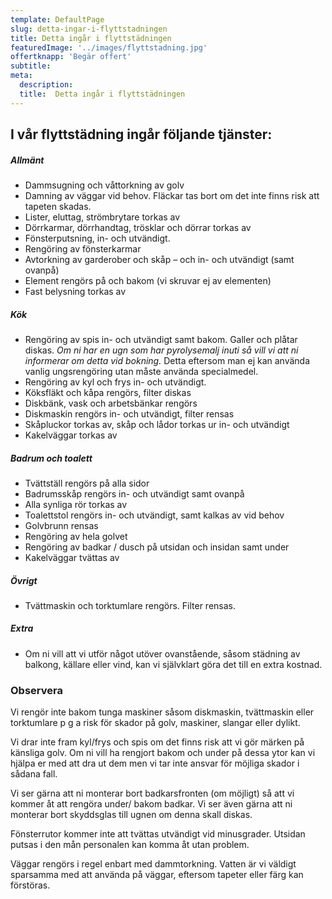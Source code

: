 ```yaml
---
template: DefaultPage
slug: detta-ingar-i-flyttstadningen
title: Detta ingår i flyttstädningen
featuredImage: '../images/flyttstadning.jpg'
offertknapp: 'Begär offert'
subtitle:
meta:
  description:  
  title:  Detta ingår i flyttstädningen
---
```


## I vår flyttstädning ingår följande tjänster:

##### Allmänt

- Dammsugning och våttorkning av golv
- Damning av väggar vid behov. Fläckar tas bort om det inte finns risk att tapeten skadas.
- Lister, eluttag, strömbrytare torkas av
- Dörrkarmar, dörrhandtag, trösklar och dörrar torkas av
- Fönsterputsning, in- och utvändigt. 
- Rengöring av fönsterkarmar
- Avtorkning av garderober och skåp – och in- och utvändigt (samt ovanpå)
- Element rengörs på och bakom (vi skruvar ej av elementen)
- Fast belysning torkas av

##### Kök

- Rengöring av spis in- och utvändigt samt bakom. Galler och plåtar diskas. *Om ni har en ugn som har pyrolysemalj inuti så vill vi att ni informerar om detta vid bokning.* Detta eftersom man ej kan använda vanlig ungsrengöring utan måste använda specialmedel.
- Rengöring av kyl och frys in- och utvändigt. 
- Köksfläkt och kåpa rengörs, filter diskas
- Diskbänk, vask och arbetsbänkar rengörs
- Diskmaskin rengörs in- och utvändigt, filter rensas
- Skåpluckor torkas av, skåp och lådor torkas ur in- och utvändigt
- Kakelväggar torkas av

##### Badrum och toalett

- Tvättställ rengörs på alla sidor
- Badrumsskåp rengörs in- och utvändigt samt ovanpå
- Alla synliga rör torkas av
- Toalettstol rengörs in- och utvändigt, samt kalkas av vid behov
- Golvbrunn rensas
- Rengöring av hela golvet
- Rengöring av badkar / dusch på utsidan och insidan samt under
- Kakelväggar tvättas av

##### Övrigt

- Tvättmaskin och torktumlare rengörs. Filter rensas.

##### Extra

- Om ni vill att vi utför något utöver ovanstående, såsom städning av balkong, källare eller vind, kan vi självklart göra det till en extra kostnad.

### Observera

Vi rengör inte bakom tunga maskiner såsom diskmaskin, tvättmaskin eller torktumlare p g a risk för skador på golv, maskiner, slangar eller dylikt.

 
Vi drar inte fram kyl/frys och spis om det finns risk att vi gör märken på känsliga golv. Om ni vill ha rengjort bakom och under på dessa ytor kan vi hjälpa er med att dra ut dem men vi tar inte ansvar för möjliga skador i sådana fall.
 
Vi ser gärna att ni monterar bort badkarsfronten (om möjligt) så att vi kommer åt att rengöra under/ bakom badkar. Vi ser även gärna att ni monterar bort skyddsglas till ugnen om denna skall diskas.
 
Fönsterrutor kommer inte att tvättas utvändigt vid minusgrader.   Utsidan putsas i den mån personalen kan komma åt utan problem.
 
Väggar rengörs i regel enbart med dammtorkning. Vatten är vi väldigt sparsamma med att använda på väggar, eftersom tapeter eller färg kan förstöras.